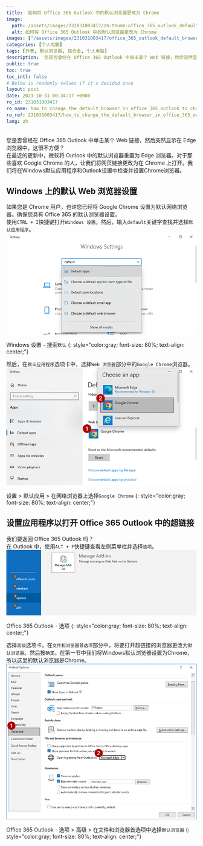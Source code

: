 ```yaml
---
title:  如何将 Office 365 Outlook 中的默认浏览器更改为 Chrome
image:
  path: /assets/images/231031003417/zh-thumb-office_365_outlook_default_browser-win-i-settings-default-apps.png
  alt: 如何将 Office 365 Outlook 中的默认浏览器更改为 Chrome
images: ["/assets/images/231031003417/office_365_outlook_default_browser-win-i-settings-default-apps.png", "/assets/images/231031003417/office_365_outlook_default_browser-settings-default-apps-web-browser-google-chrome.png", "/assets/images/231031003417/office_365_outlook_default_browser-alt-f-options.png", "/assets/images/231031003417/office_365_outlook_default_browser-outlook-options.png"]
categories: [个人电脑]
tags: [外表, 默认浏览器, 铬合金, 个人电脑]
description:  您是否曾经在 Office 365 Outlook 中单击某个 Web 链接，然后突然显示在 Edge 浏览器中，这很不方便？在最近的更新中，微软将 Outlook 中的默认浏览器重置为 Edge 浏览器。对于那些喜欢 Google Chrome 的人，让我们将网页链接更改为在 Chrome 上打开。我们将在Windows默认应用程序和Outlook设置中检查并设置Chrome浏览器。
public: true
toc: true
toc_intl: false
# Below is readonly values if it's decided once
layout: post
date: 2023-10-31 00:34:17 +0900
ro_id: 231031003417
ro_name: how_to_change_the_default_browser_in_office_365_outlook_to_chrome
ro_ref: 231031003417/how_to_change_the_default_browser_in_office_365_outlook_to_chrome
lang: zh
---
```

您是否曾经在 Office 365 Outlook 中单击某个 Web 链接，然后突然显示在 Edge 浏览器中，这很不方便？  
在最近的更新中，微软将 Outlook 中的默认浏览器重置为 Edge 浏览器。对于那些喜欢 Google Chrome 的人，让我们将网页链接更改为在 Chrome 上打开。我们将在Windows默认应用程序和Outlook设置中检查并设置Chrome浏览器。  
## Windows 上的默认 Web 浏览器设置
如果您是 Chrome 用户，也许您已经将 Google Chrome 设置为默认网络浏览器。确保您具有 Office 365 的默认浏览器设置。  
使用`CTRL + I`快捷键打开`Windows 设置`。然后，输入`default`关键字查找并选择`默认应用程序`。  
![Windows 设置 - 搜索`默认`](/assets/images/231031003417/office_365_outlook_default_browser-win-i-settings-default-apps.png)  

Windows 设置 - 搜索`默认`
{: style="color:gray; font-size: 80%; text-align: center;"}

然后，在`默认应用程序`选项卡中，选择`Web 浏览器`部分中的`Google Chrome`浏览器。  
![设置 > 默认应用 > 在网络浏览器上选择`Google Chrome`](/assets/images/231031003417/office_365_outlook_default_browser-settings-default-apps-web-browser-google-chrome.png)  

设置 > 默认应用 > 在网络浏览器上选择`Google Chrome`
{: style="color:gray; font-size: 80%; text-align: center;"}

## 设置应用程序以打开 Office 365 Outlook 中的超链接
我们要返回 Office 365 Outlook 吗？  
在 Outlook 中，使用`ALT + F`快捷键查看左侧菜单栏并选择`选项`。  
![Office 365 Outlook - 选项](/assets/images/231031003417/office_365_outlook_default_browser-alt-f-options.png)  

Office 365 Outlook - 选项
{: style="color:gray; font-size: 80%; text-align: center;"}

选择`高级`选项卡。在`文件和浏览器首选项`部分中，将要打开超链接的浏览器更改为`默认浏览器`。然后按`确定`。在第一节中我们将Windows默认浏览器设置为Chrome，所以这里的默认浏览器是Chrome。  
![Office 365 Outlook - 选项 > 高级 > 在文件和浏览器首选项中选择`默认浏览器`](/assets/images/231031003417/office_365_outlook_default_browser-outlook-options.png)  

Office 365 Outlook - 选项 > 高级 > 在文件和浏览器首选项中选择`默认浏览器`
{: style="color:gray; font-size: 80%; text-align: center;"}

